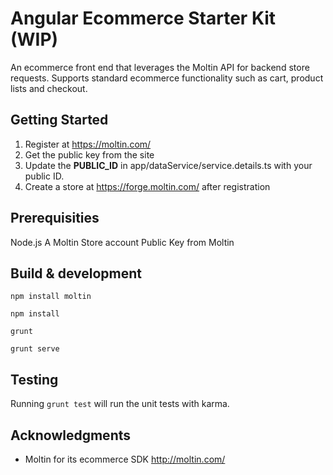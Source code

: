 # Angular Ecommerce Starter Kit (WIP)

An ecommerce front end that leverages the Moltin API for backend store requests. Supports standard ecommerce functionality such as cart, product lists and checkout.

## Getting Started

1. Register at https://moltin.com/
2. Get the public key from the site
3. Update the <strong>PUBLIC_ID</strong> in app/dataService/service.details.ts with your public ID.
2. Create a store at https://forge.moltin.com/ after registration

## Prerequisities

Node.js
A Moltin Store account
Public Key from Moltin

## Build & development

```
npm install moltin
```
```
npm install
```
```
grunt
```
```
grunt serve
```

## Testing

Running `grunt test` will run the unit tests with karma.

## Acknowledgments

* Moltin for its ecommerce SDK http://moltin.com/
